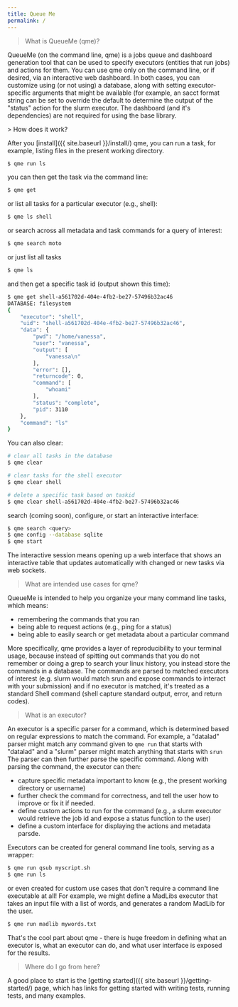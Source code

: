 ```yaml
---
title: Queue Me
permalink: /
---
```


> What is QueueMe (qme)?

QueueMe (on the command line, qme) is a jobs queue and dashboard generation tool that can be used
to specify executors (entities that run jobs) and actions for them. You can
use qme only on the command line, or if desired, via an interactive web dashboard.
In both cases, you can customize using (or not using) a database, along with 
setting executor-specific arguments that might be available (for example, an sacct
format string can be set to override the default to determine the output of
the "status" action for the slurm executor. 
The dashboard (and it's dependencies) are not required for using the base library.

<a id="#how-does-it-work">
> How does it work?

After you [install]({{ site.baseurl }}/install/) qme, you can run a task, for example,
listing files in the present working directory.

```bash
$ qme run ls
```

you can then get the task via the command line:

```bash
$ qme get
```

or list all tasks for a particular executor (e.g., shell):

```bash
$ qme ls shell
```

or search across all metadata and task commands for a query of interest:

```bash
$ qme search moto
```

or just list all tasks

```bash
$ qme ls
```

and then get a specific task id (output shown this time):

```bash
$ qme get shell-a561702d-404e-4fb2-be27-57496b32ac46
DATABASE: filesystem
{
    "executor": "shell",
    "uid": "shell-a561702d-404e-4fb2-be27-57496b32ac46",
    "data": {
        "pwd": "/home/vanessa",
        "user": "vanessa",
        "output": [
            "vanessa\n"
        ],
        "error": [],
        "returncode": 0,
        "command": [
            "whoami"
        ],
        "status": "complete",
        "pid": 3110
    },
    "command": "ls"
}
```

You can also clear:

```bash
# clear all tasks in the database
$ qme clear 

# clear tasks for the shell executor
$ qme clear shell

# delete a specific task based on taskid
$ qme clear shell-a561702d-404e-4fb2-be27-57496b32ac46
```

search (coming soon), configure, or start an interactive interface:

```bash
$ qme search <query>
$ qme config --database sqlite
$ qme start
```

The interactive session means opening up a web interface that shows an interactive
table that updates automatically with changed or new tasks via web sockets.

> What are intended use cases for qme?

QueueMe is intended to help you organize your many command line tasks, which means:

 - remembering the commands that you ran
 - being able to request actions (e.g., ping for a status)
 - being able to easily search or get metadata about a particular command

More specifically, qme provides a layer of reproducibility to your terminal usage,
because instead of spitting out commands that you do not remember or doing a grep
to search your linux history, you instead store the commands in a database.
The commands are parsed to matched executors of interest (e.g. slurm would
match srun and expose commands to interact with your submission) and if no executor is matched,
it's treated as a standard Shell command (shell capture standard output, error, and return codes).

> What is an executor?

An executor is a specific parser for a command, which is determined based on 
regular expressions to match the command. For example, a "datalad" parser might match
any command given to `qme run` that starts with "datalad" and a "slurm" parser might match
anything that starts with `srun`  The parser can then further
parse the specific command. Along with parsing the command, the executor can then:

 - capture specific metadata important to know (e.g., the present working directory or username)
 - further check the command for correctness, and tell the user how to improve or fix it if needed.
 - define custom actions to run for the command (e.g., a slurm executor would retrieve the job id and expose a status function to the user)
 - define a custom interface for displaying the actions and metadata parsde.

Executors can be created for general command line tools, serving as a wrapper:

```bash
$ qme run qsub myscript.sh
$ qme run ls
```

or even created for custom use cases that don't require a command line executable at all! For example,
we might define a MadLibs executor that takes an input file with a list of words, and generates
a random MadLib for the user.

```bash
$ qme run madlib mywords.txt
```

That's the cool part about qme - there is huge freedom in defining what an executor is, what
an executor can do, and what user interface is exposed for the results.

> Where do I go from here?

A good place to start is the [getting started]({{ site.baseurl }}/getting-started/) page,
which has links for getting started with writing tests, running tests, and many examples.
